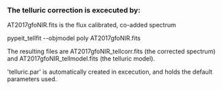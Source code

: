 ### The telluric correction is excecuted by: 

AT2017gfoNIR.fits is the flux calibrated, co-added spectrum

pypeit_tellfit --objmodel poly AT2017gfoNIR.fits

The resulting files are  AT2017gfoNIR_tellcorr.fits (the corrected spectrum) and  AT2017gfoNIR_tellmodel.fits (the telluric model).

'telluric.par' is automatically created in excecution, and holds the default parameters used. 


